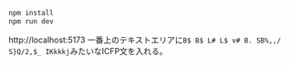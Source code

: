 ```bash
npm install
npm run dev
```

http://localhost:5173
一番上のテキストエリアに`B$ B$ L# L$ v# B. SB%,,/ S}Q/2,$_ IKkkkj`みたいなICFP文を入れる。
